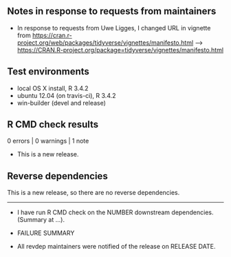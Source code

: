 ## Notes in response to requests from maintainers

* In response to requests from Uwe Ligges, I changed URL in vignette from https://cran.r-project.org/web/packages/tidyverse/vignettes/manifesto.html --> https://CRAN.R-project.org/package=tidyverse/vignettes/manifesto.html

## Test environments
* local OS X install, R 3.4.2
* ubuntu 12.04 (on travis-ci), R 3.4.2
* win-builder (devel and release)

## R CMD check results

0 errors | 0 warnings | 1 note

* This is a new release.

## Reverse dependencies

This is a new release, so there are no reverse dependencies.

---

* I have run R CMD check on the NUMBER downstream dependencies.
  (Summary at ...). 
  
* FAILURE SUMMARY

* All revdep maintainers were notified of the release on RELEASE DATE.
